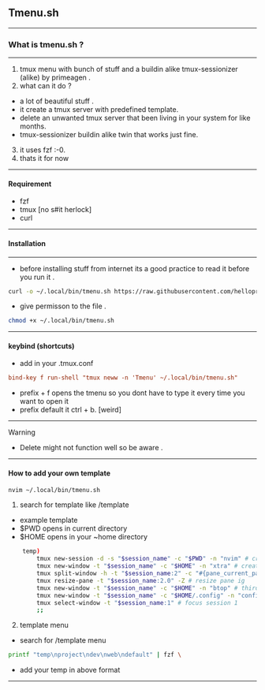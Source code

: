 ## Tmenu.sh

---

### What is tmenu.sh ?

---

1. tmux menu with bunch of stuff and a buildin alike tmux-sessionizer (alike) by primeagen .
2. what can it do ?

- a lot of beautiful stuff .
- it create a tmux server with predefined template.
- delete an unwanted tmux server that been living in your system for like months.
- tmux-sessionizer buildin alike twin that works just fine.

3. it uses fzf :-0.
4. thats it for now

---

#### Requirement

- fzf
- tmux [no s#it herlock]
- curl

---

#### Installation

---

- before installing stuff from internet its a good practice to read it before you run it .

```bash
curl -o ~/.local/bin/tmenu.sh https://raw.githubusercontent.com/hellopradeep69/Tmenu/main/tmenu.sh

```

- give permisson to the file .

```bash
chmod +x ~/.local/bin/tmenu.sh
```

---

#### keybind (shortcuts)

- add in your .tmux.conf

```.tmux.conf
bind-key f run-shell "tmux neww -n 'Tmenu' ~/.local/bin/tmenu.sh"
```

- prefix + f opens the tmenu so you dont have to type it every time you want to open it
- prefix default it ctrl + b. [weird]

---

> [!WARNING]

- Delete might not function well so be aware .

---

#### How to add your own template

```bash
nvim ~/.local/bin/tmenu.sh

```

1. search for template like /template

- example template
- $PWD opens in current directory
- $HOME opens in your ~home directory

```bash
    temp)
        tmux new-session -d -s "$session_name" -c "$PWD" -n "nvim" # create a window name nvim
        tmux new-window -t "$session_name" -c "$HOME" -n "xtra" # create second window name xtra
        tmux split-window -h -t "$session_name:2" -c "#{pane_current_path}" # create split window
        tmux resize-pane -t "$session_name:2.0" -Z # resize pane ig
        tmux new-window -t "$session_name" -c "$HOME" -n "btop" # third window namely btop
        tmux new-window -t "$session_name" -c "$HOME/.config" -n "config" # -c open tmux server in .config dir
        tmux select-window -t "$session_name:1" # focus session 1
        ;;
```

2. template menu

- search for /template menu

```bash
printf "temp\nproject\ndev\nweb\ndefault" | fzf \
```

- add your temp in above format

---
